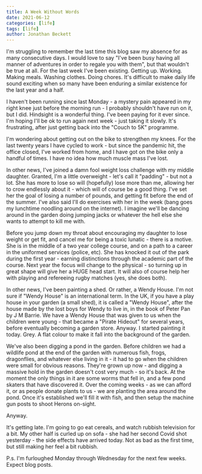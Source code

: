 ```yaml
---
title: A Week Without Words
date: 2021-06-12
categories: [life]
tags: [life]
author: Jonathan Beckett
---
```


I'm struggling to remember the last time this blog saw my absence for as many consecutive days. I would love to say "I've been busy having all manner of adventures in order to regale you with them", but that wouldn't be true at all. For the last week I've been existing. Getting up. Working. Making meals. Washing clothes. Doing chores. It's difficult to make daily life sound exciting when so many have been enduring a similar existence for the last year and a half.

I haven't been running since last Monday - a mystery pain appeared in my right knee just before the morning run - I probably shouldn't have run on it, but I did. Hindsight is a wonderful thing. I've been paying for it ever since. I'm hoping I'll be ok to run again next week - just taking it slowly. It's frustrating, after just getting back into the "Couch to 5K" programme.

I'm wondering about getting out on the bike to strengthen my knees. For the last twenty years I have cycled to work - but since the pandemic hit, the office closed, I've worked from home, and I have got on the bike only a handful of times. I have no idea how much muscle mass I've lost.

In other news, I've joined a damn fool weight loss challenge with my middle daughter. Granted, I'm a little overweight - let's call it "padding" - but not a lot. She has more to lose so will (hopefully) lose more than me, allowing her to crow endlessly about it - which will of course be a good thing. I've set her the goal of losing a number of pounds, and getting fit before the end of the summer. I've also said I'll do exercises with her in the week (bang goes my lunchtime noodling around on the internet). I imagine we'll be dancing around in the garden doing jumping jacks or whatever the hell else she wants to attempt to kill me with.

Before you jump down my throat about encouraging my daughter to lose weight or get fit, and cancel me for being a toxic lunatic - there is a motive. She is in the middle of a two year college course, and on a path to a career in the uniformed services (police, etc). She has knocked it out of the park during the first year - earning distinctions through the academic part of the course. Next year the focus will change to the physical - so turning up in great shape will give her a HUGE head start. It will also of course help her with playing and refereeing rugby matches (yes, she does both).

In other news, I've been painting a shed. Or rather, a Wendy House. I'm not sure if "Wendy House" is an international term. In the UK, if you have a play house in your garden (a small shed), it is called a "Wendy House", after the house made by the lost boys for Wendy to live in, in the book of Peter Pan by J M Barrie. We have a Wendy House that was given to us when the children were young - that became a "Pirate Hideout" for several years, before eventually becoming a garden store. Anyway. I started painting it today. Grey. A flat colour to make it fall into the background of the garden.

We've also been digging a pond in the garden. Before children we had a wildlife pond at the end of the garden with numerous fish, frogs, dragonflies, and whatever else living in it - it had to go when the children were small for obvious reasons. They're grown up now - and digging a massive hold in the garden doesn't cost very much - so it's back. At the moment the only things in it are some worms that fell in, and a few pond skaters that have discovered it. Over the coming weeks - as we can afford it, or as people donate plants to us - we are planting the area around the pond. Once it's established we'll fill it with fish, and then setup the machine gun posts to shoot Herons on-sight.

Anyway.

It's getting late. I'm going to go eat cereals, and watch rubbish television for a bit. My other half is curled up on sofa - she had her second Covid shot yesterday - the side effects have arrived today. Not as bad as the first time, but still making her feel a bit rubbish.

P.s. I'm furloughed Monday through Wednesday for the next few weeks. Expect blog posts.